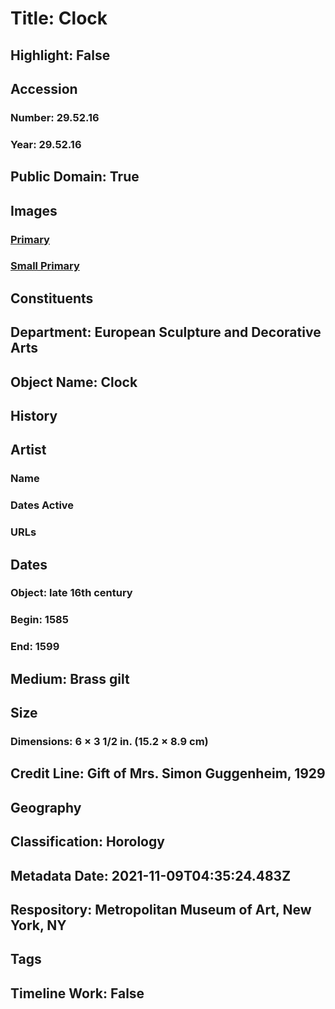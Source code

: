 # Title: Clock
## Highlight: False
## Accession
### Number: 29.52.16
### Year: 29.52.16
## Public Domain: True
## Images
### [Primary](https://images.metmuseum.org/CRDImages/es/original/73308.jpg)
### [Small Primary](https://images.metmuseum.org/CRDImages/es/web-large/73308.jpg)
## Constituents
## Department: European Sculpture and Decorative Arts
## Object Name: Clock
## History
## Artist
### Name
### Dates Active
### URLs
## Dates
### Object: late 16th century
### Begin: 1585
### End: 1599
## Medium: Brass gilt
## Size
### Dimensions: 6 × 3 1/2 in. (15.2 × 8.9 cm)
## Credit Line: Gift of Mrs. Simon Guggenheim, 1929
## Geography
## Classification: Horology
## Metadata Date: 2021-11-09T04:35:24.483Z
## Respository: Metropolitan Museum of Art, New York, NY
## Tags
## Timeline Work: False